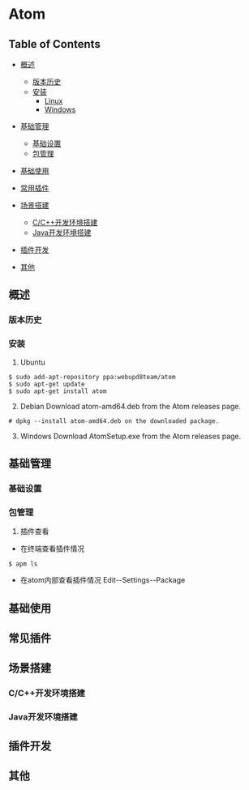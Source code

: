 # Atom

## Table of Contents
- [概述](#概述)
	- [版本历史](#版本历史)
	- [安装](#安装)
		- [Linux](#Linux)
		- [Windows](#Windows)
- [基础管理](#基础管理)
	- [基础设置](#基础设置)
	- [包管理](#包管理)
- [基础使用](#基础使用)
		
- [常用插件](#常用插件)
	
- [场景搭建](#场景搭建)
	- [C/C++开发环境搭建](C/C++开发环境搭建)
	- [Java开发环境搭建](Java开发环境搭建)
- [插件开发](#插件开发)
		
- [其他](#其他)


## 概述
### 版本历史

### 安装
1. Ubuntu
```
$ sudo add-apt-repository ppa:webupd8team/atom
$ sudo apt-get update
$ sudo apt-get install atom
```
2. Debian
Download atom-amd64.deb from the Atom releases page.
```
# dpkg --install atom-amd64.deb on the downloaded package.
```
3. Windows
Download AtomSetup.exe from the Atom releases page.


## 基础管理
### 基础设置


### 包管理
1. 插件查看
* 在终端查看插件情况
```
$ apm ls
```
* 在atom内部查看插件情况
Edit--Settings--Package

## 基础使用


## 常见插件


## 场景搭建
### C/C++开发环境搭建

### Java开发环境搭建

## 插件开发

## 其他


